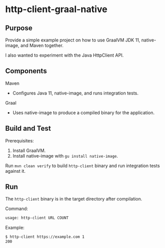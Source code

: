 # http-client-graal-native

## Purpose

Provide a simple example project on how to use GraalVM JDK 11, native-image, and Maven together.

I also wanted to experiment with the Java HttpClient API.

## Components

Maven
- Configures Java 11, native-image, and runs integration tests.

Graal
- Uses native-image to produce a compiled binary for the application.

## Build and Test

Prerequisites:
1. Install GraalVM.
1. Install native-image with `gu install native-image`.

Run `mvn clean verify` to build `http-client` binary and run integration tests against it.

## Run

The `http-client` binary is in the target directory after compilation.

Command:

```sh
usage: http-client URL COUNT
```

Example:

```sh
$ http-client https://example.com 1
200
```

